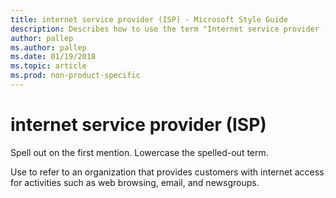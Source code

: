 ```yaml
---
title: internet service provider (ISP) - Microsoft Style Guide
description: Describes how to use the term "Internet service provider (ISP)" in Microsoft content.
author: pallep
ms.author: pallep
ms.date: 01/19/2018
ms.topic: article
ms.prod: non-product-specific
---
```


# internet service provider (ISP)

Spell out on the first mention. Lowercase the spelled-out term.

Use
to refer to an organization that provides customers with internet
access for activities such as web browsing, email, and newsgroups.
